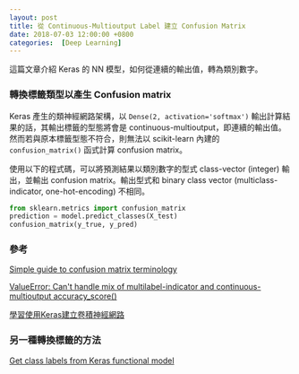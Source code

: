 ```yaml
---
layout: post
title: 從 Continuous-Multioutput Label 建立 Confusion Matrix
date: 2018-07-03 12:00:00 +0800
categories:  [Deep Learning]
---
```


這篇文章介紹 Keras 的 NN 模型，如何從連續的輸出值，轉為類別數字。

### 轉換標籤類型以產生 Confusion matrix

Keras 產生的類神經網路架構，以 `Dense(2, activation='softmax')` 輸出計算結果的話，其輸出標籤的型態將會是 continuous-multioutput，即連續的輸出值。然而若與原本標籤型態不符合，則無法以 scikit-learn 內建的 `confusion_matrix()` 函式計算 confusion matrix。

使用以下的程式碼，可以將預測結果以類別數字的型式 class-vector (integer) 輸出，並輸出 confusion matrix。輸出型式和 binary class vector (multiclass-indicator, one-hot-encoding) 不相同。

``` py
from sklearn.metrics import confusion_matrix
prediction = model.predict_classes(X_test)
confusion_matrix(y_true, y_pred)
```

### 參考

[Simple guide to confusion matrix terminology](http://www.dataschool.io/simple-guide-to-confusion-matrix-terminology/)

[ValueError: Can't handle mix of multilabel-indicator and continuous-multioutput accuracy_score()](https://stackoverflow.com/questions/41724680/valueerror-cant-handle-mix-of-multilabel-indicator-and-continuous-multioutput)

[學習使用Keras建立卷積神經網路](https://chtseng.wordpress.com/2017/09/23/%e5%ad%b8%e7%bf%92%e4%bd%bf%e7%94%a8keras%e5%bb%ba%e7%ab%8b%e5%8d%b7%e7%a9%8d%e7%a5%9e%e7%b6%93%e7%b6%b2%e8%b7%af/)

### 另一種轉換標籤的方法

[Get class labels from Keras functional model](https://stackoverflow.com/questions/38971293/get-class-labels-from-keras-functional-model)